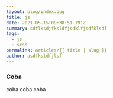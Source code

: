 ```yaml
---
layout: blog/index.pug
title: js
date: 2021-05-15T09:38:51.791Z
summary: sdflksdjfksldfjsdklfjsdfklsdf
tags:
  - js
  - scss
permalink: articles/{{ title | slug }}
author: asdfksldfjlsf
---
```


### Coba
coba coba coba